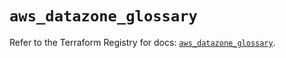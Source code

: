 # `aws_datazone_glossary`

Refer to the Terraform Registry for docs: [`aws_datazone_glossary`](https://registry.terraform.io/providers/hashicorp/aws/6.10.0/docs/resources/datazone_glossary).
